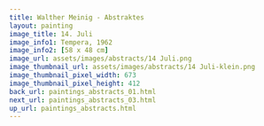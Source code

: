 ```yaml
---
title: Walther Meinig - Abstraktes
layout: painting
image_title: 14. Juli
image_info1: Tempera, 1962
image_info2: [58 x 48 cm]
image_url: assets/images/abstracts/14 Juli.png
image_thumbnail_url: assets/images/abstracts/14 Juli-klein.png
image_thumbnail_pixel_width: 673
image_thumbnail_pixel_height: 412
back_url: paintings_abstracts_01.html
next_url: paintings_abstracts_03.html
up_url: paintings_abstracts.html
---
```

